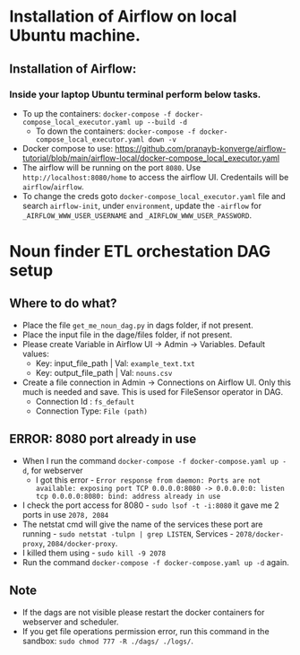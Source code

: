 # Installation of Airflow on local Ubuntu machine. 

## Installation of Airflow:
### Inside your laptop Ubuntu terminal perform below tasks.
- To up the containers: `docker-compose -f docker-compose_local_executor.yaml up --build -d`
    - To down the containers: `docker-compose -f docker-compose_local_executor.yaml down -v`
- Docker compose to use: https://github.com/pranayb-konverge/airflow-tutorial/blob/main/airflow-local/docker-compose_local_executor.yaml
- The airflow will be running on the port `8080`. Use `http://localhost:8080/home` to access the airflow UI. Credentails will be `airflow`/`airflow`.
- To change the creds goto `docker-compose_local_executor.yaml` file and search `airflow-init`, under `environment`, update the `-airflow` for `_AIRFLOW_WWW_USER_USERNAME` and `_AIRFLOW_WWW_USER_PASSWORD`.

# Noun finder ETL orchestation DAG setup

## Where to do what?
- Place the file `get_me_noun_dag.py` in dags folder, if not present.
- Place the input file in the dage/files folder, if not present.
- Please create Variable in Airflow UI -> Admin -> Variables. Default values:
    - Key: input_file_path | Val: `example_text.txt`
    - Key: output_file_path | Val: `nouns.csv`
- Create a file connection in Admin -> Connections on Airflow UI. Only this much is needed and save. This is used for FileSensor operator in DAG.
    - Connection Id : `fs_default`
    - Connection Type: `File (path)`
    
## ERROR: 8080 port already in use
- When I run the command `docker-compose -f docker-compose.yaml up -d`, for webserver 
    - I got this error - `Error response from daemon: Ports are not available: exposing port TCP 0.0.0.0:8080 -> 0.0.0.0:0: listen tcp 0.0.0.0:8080: bind: address already in use`
- I check the port access for 8080 - `sudo lsof -t -i:8080` it gave me 2 ports in use `2078, 2084`
- The netstat cmd will give the name of the services these port are running - `sudo netstat -tulpn | grep LISTEN`, Services - `2078/docker-proxy`, `2084/docker-proxy`.
- I killed them using - `sudo kill -9 2078`
- Run the command `docker-compose -f docker-compose.yaml up -d` again.

## Note
- If the dags are not visible please restart the docker containers for webserver and scheduler.
- If you get file operations permission error, run this command in the sandbox: `sudo chmod 777 -R ./dags/ ./logs/`.
